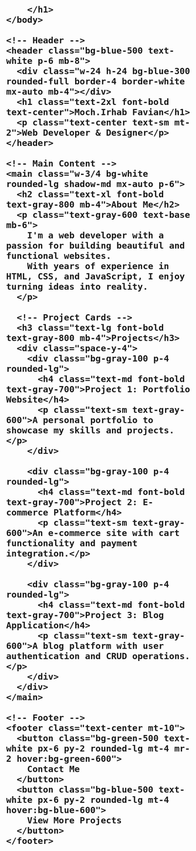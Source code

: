 <!doctype html>
<html>
	<head>
		<meta charset="UTF-8">
		<meta name="viewport" content="width=device-width, initial-scale=1.0">
		<script src="https://cdn.tailwindcss.com"></script>
	</head>
	<body>
		<h1 class="text-3xl font-bold underline">
		
		</h1>
	</body>
</html>
<html lang="en">
  <head>
    <meta charset="UTF-8" />
    <meta name="viewport" content="width=device-width, initial-scale=1.0" />
    <link href="css/output.css" rel="stylesheet" />
    <title>Latihan Halaman Profil</title>
  </head>
  <body class="bg-gray-100">

    <!-- Header -->
    <header class="bg-blue-500 text-white p-6 mb-8">
      <div class="w-24 h-24 bg-blue-300 rounded-full border-4 border-white mx-auto mb-4"></div>
      <h1 class="text-2xl font-bold text-center">Moch.Irhab Favian</h1>
      <p class="text-center text-sm mt-2">Web Developer & Designer</p>
    </header>

    <!-- Main Content -->
    <main class="w-3/4 bg-white rounded-lg shadow-md mx-auto p-6">
      <h2 class="text-xl font-bold text-gray-800 mb-4">About Me</h2>
      <p class="text-gray-600 text-base mb-6">
        I'm a web developer with a passion for building beautiful and functional websites.
        With years of experience in HTML, CSS, and JavaScript, I enjoy turning ideas into reality.
      </p>

      <!-- Project Cards -->
      <h3 class="text-lg font-bold text-gray-800 mb-4">Projects</h3>
      <div class="space-y-4">
        <div class="bg-gray-100 p-4 rounded-lg">
          <h4 class="text-md font-bold text-gray-700">Project 1: Portfolio Website</h4>
          <p class="text-sm text-gray-600">A personal portfolio to showcase my skills and projects.</p>
        </div>

        <div class="bg-gray-100 p-4 rounded-lg">
          <h4 class="text-md font-bold text-gray-700">Project 2: E-commerce Platform</h4>
          <p class="text-sm text-gray-600">An e-commerce site with cart functionality and payment integration.</p>
        </div>

        <div class="bg-gray-100 p-4 rounded-lg">
          <h4 class="text-md font-bold text-gray-700">Project 3: Blog Application</h4>
          <p class="text-sm text-gray-600">A blog platform with user authentication and CRUD operations.</p>
        </div>
      </div>
    </main>

    <!-- Footer -->
    <footer class="text-center mt-10">
      <button class="bg-green-500 text-white px-6 py-2 rounded-lg mt-4 mr-2 hover:bg-green-600">
        Contact Me
      </button>
      <button class="bg-blue-500 text-white px-6 py-2 rounded-lg mt-4 hover:bg-blue-600">
        View More Projects
      </button>
    </footer>

  </body>
</html>
